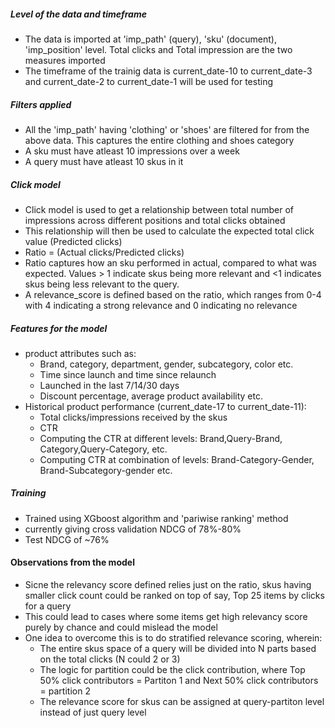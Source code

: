 ##### Level of the data and timeframe 
* The data is imported at 'imp_path' (query), 'sku' (document), 'imp_position' level. Total clicks and Total impression are the two measures imported
* The timeframe of the trainig data is current_date-10 to current_date-3 and current_date-2 to current_date-1 will be used for testing


##### Filters applied
* All the 'imp_path' having 'clothing' or 'shoes' are filtered for from the above data. This captures the entire clothing and shoes category
* A sku must have atleast 10 impressions over a week
* A query must have atleast 10 skus in it

##### Click model
* Click model is used to get a relationship between total number of impressions across different positions and total clicks obtained
* This relationship will then be used to calculate the expected total click value (Predicted clicks)
* Ratio = (Actual clicks/Predicted clicks)
* Ratio captures how an sku performed in actual, compared to what was expected. Values > 1 indicate skus being more relevant and <1 indicates skus being less relevant to the query.
* A relevance_score is defined based on the ratio, which ranges from 0-4 with 4 indicating a strong relevance and 0 indicating no relevance

##### Features for the model
* product attributes such as:
    * Brand, category, department, gender, subcategory, color etc.
    * Time since launch and time since relaunch
    * Launched in the last 7/14/30 days
    * Discount percentage, average product availability etc.
* Historical product performance (current_date-17 to current_date-11):
    * Total clicks/impressions received by the skus
    * CTR
    * Computing the CTR at different levels: Brand,Query-Brand, Category,Query-Category, etc.
    * Computing CTR at combination of levels: Brand-Category-Gender, Brand-Subcategory-gender etc.
    
##### Training
* Trained using XGboost algorithm and 'pariwise ranking' method
* currently giving cross validation NDCG of 78%-80%
* Test NDCG of ~76%

#### Observations from the model
* Sicne the relevancy score defined relies just on the ratio, skus having smaller click count could be ranked on top of say, Top 25 items by clicks for a query
* This could lead to cases where some items get high relevancy score purely by chance and could mislead the model
* One idea to overcome this is to do stratified relevance scoring, wherein:
    * The entire skus space of a query will be divided into N parts based on the total clicks (N could 2 or 3)
    * The logic for partition could be the click contribution, where Top 50% click contributors = Partiton 1 and Next 50% click contributors = partition 2
    * The relevance score for skus can be assigned at query-partiton level instead of just query level 

